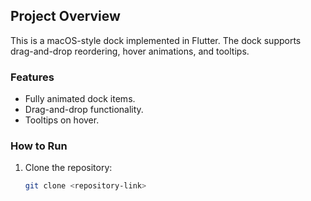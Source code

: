 ## Project Overview
This is a macOS-style dock implemented in Flutter. The dock supports drag-and-drop reordering, hover animations, and tooltips.

### Features
- Fully animated dock items.
- Drag-and-drop functionality.
- Tooltips on hover.

### How to Run
1. Clone the repository:
   ```bash
   git clone <repository-link>

